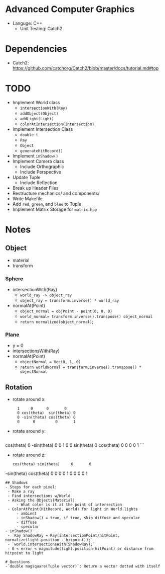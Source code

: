 # Advanced Computer Graphics
- Languge: C++
  - Unit Testing: Catch2

# Dependencies
- Catch2: https://github.com/catchorg/Catch2/blob/master/docs/tutorial.md#top 
# TODO
- Implement World class
  - `intersectionWith(Ray)`
  - `addObject(Object)`
  - `addLight(Light)`
  - `colorAtIntersection(Intersection)`
- Implement Intersection Class
  - `double t`
  - `Ray` 
  - `Object`
  - `generateHitRecord()`
- Implement `inShadow()`
- Implement Camera class
  - Include Orthographic
  - Include Perspective
- Update Tuple
  - Include Reflection
- Break up Header Files
- Restructure mechanics/ and components/
- Write Makefile
- Add `red`, `green`, and `blue` to Tuple
- Implement Matrix Storage for `matrix.hpp`

# Notes
## Object
- material
- transform
### Sphere
- intersectionWith(Ray)
  - `world_ray -> object_ray`
  - `object_ray = transform.inverse() * world_ray`
- normalAt(Point)
  - `object_normal = objPoint - point(0, 0, 0)`
  - `world_normal= transform.inverse().transpose() object_normal`
  - `return normalized(object_normal)`;
### Plane
- y = 0
- intersectionsWith(Ray)
- normalAt(Point)
  - `objectNormal = Vec(0, 1, 0)`
  - `return worldNormal = transform.inverse().transpose() * objectNormal`
## Rotation
- rotate around x:
  ```
    1	  0	     0       0
    0 cos(theta)  sin(theta) 0 
    0 -sin(theta) cos(theta) 0
    0      0         0       1
    ```
- rotate around y:
	```
 cos(theta)	  0	-sin(theta)  0
    0 	          1          0       0 
 sin(theta) 	  0      cos(theta)  0
    0             0         0        1
	```
- rotate around z:
  ```
  cos(theta) sin(theta)	    0       0
 -sin(theta) cos(theta)     0      0 
    0             0         1       0
    0             0         0       1
   ```
## Shadows
- Steps for each pixel:
	- Make a ray
	- Find intersections w/World
	- Asking the Objects(Material)
		- What color is it at the point of intersection
	- ColorAtPoint(HitRecord, World) for light in World.lights
		- ambient
		- inShadow() = true, if true, skip diffuse and specular
		- diffuse
		- specular
- inShadow()
	- `Ray ShadowRay = Ray(intersectionPoint/hitPoint, normalize(light.position - hitpoint));`
	- `world.intersectionsWith(ShadowRay);`
	- 0 < error < magnitude(light.position-hitPoint) or distance from hitpoint to light

# Questions
-`double magsquare(Tuple vector)`: Return a vector dotted with itself
